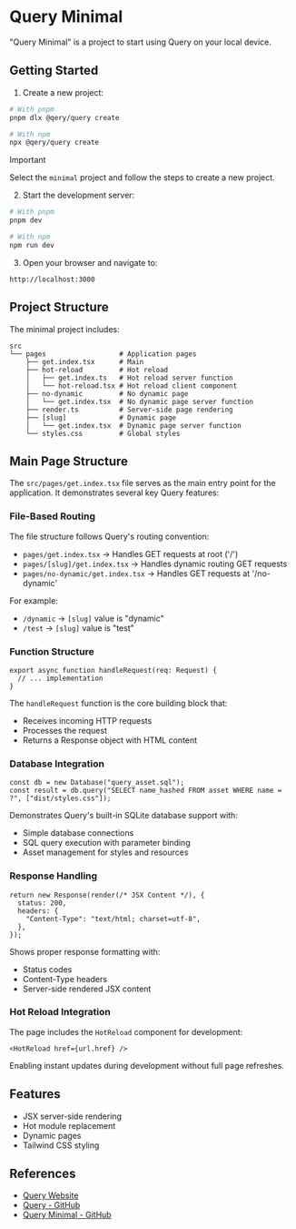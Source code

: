 # Query Minimal

"Query Minimal" is a project to start using Query on your local device.

## Getting Started

1. Create a new project:

```sh
# With pnpm
pnpm dlx @qery/query create

# With npm
npx @qery/query create
```

> [!IMPORTANT]
> Select the `minimal` project and follow the steps to create a new project.

2. Start the development server:

```sh
# With pnpm
pnpm dev

# With npm
npm run dev
```

3. Open your browser and navigate to:

```
http://localhost:3000
```

## Project Structure

The minimal project includes:

```
src
└── pages                  # Application pages
    ├── get.index.tsx      # Main
    ├── hot-reload         # Hot reload
    │   ├── get.index.ts   # Hot reload server function
    │   └── hot-reload.tsx # Hot reload client component
    ├── no-dynamic         # No dynamic page
    │   └── get.index.tsx  # No dynamic page server function
    ├── render.ts          # Server-side page rendering
    ├── [slug]             # Dynamic page
    │   └── get.index.tsx  # Dynamic page server function
    └── styles.css         # Global styles
```

## Main Page Structure

The `src/pages/get.index.tsx` file serves as the main entry point for the application. It demonstrates several key Query features:

### File-Based Routing

The file structure follows Query's routing convention:

- `pages/get.index.tsx` -> Handles GET requests at root ('/')
- `pages/[slug]/get.index.tsx` -> Handles dynamic routing GET requests
- `pages/no-dynamic/get.index.tsx` -> Handles GET requests at '/no-dynamic'

For example:

- `/dynamic` -> `[slug]` value is "dynamic"
- `/test` -> `[slug]` value is "test"

### Function Structure

```tsx
export async function handleRequest(req: Request) {
  // ... implementation
}
```

The `handleRequest` function is the core building block that:

- Receives incoming HTTP requests
- Processes the request
- Returns a Response object with HTML content

### Database Integration

```tsx
const db = new Database("query_asset.sql");
const result = db.query("SELECT name_hashed FROM asset WHERE name = ?", ["dist/styles.css"]);
```

Demonstrates Query's built-in SQLite database support with:

- Simple database connections
- SQL query execution with parameter binding
- Asset management for styles and resources

### Response Handling

```tsx
return new Response(render(/* JSX Content */), {
  status: 200,
  headers: {
    "Content-Type": "text/html; charset=utf-8",
  },
});
```

Shows proper response formatting with:

- Status codes
- Content-Type headers
- Server-side rendered JSX content

### Hot Reload Integration

The page includes the `HotReload` component for development:

```tsx
<HotReload href={url.href} />
```

Enabling instant updates during development without full page refreshes.

## Features

- JSX server-side rendering
- Hot module replacement
- Dynamic pages
- Tailwind CSS styling

## References

- [Query Website](https://qery.io)
- [Query - GitHub](https://github.com/gc-victor/query)
- [Query Minimal - GitHub](https://github.com/gc-victor/query/tree/mainexamples/minimal)
